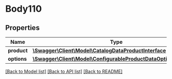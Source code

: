 # Body110

## Properties
Name | Type | Description | Notes
------------ | ------------- | ------------- | -------------
**product** | [**\Swagger\Client\Model\CatalogDataProductInterface**](CatalogDataProductInterface.md) |  | 
**options** | [**\Swagger\Client\Model\ConfigurableProductDataOptionInterface[]**](ConfigurableProductDataOptionInterface.md) |  | 

[[Back to Model list]](../README.md#documentation-for-models) [[Back to API list]](../README.md#documentation-for-api-endpoints) [[Back to README]](../README.md)


